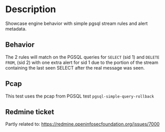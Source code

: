 # Description

Showcase engine behavior with simple pgsql stream rules and alert metadata.

## Behavior

The 2 rules will match on the PGSQL queries for `SELECT` (sid 1) and `DELETE FROM`,
(sid 2) with one extra alert for sid 1 due to the portion of the stream
containing the last seen SELECT after the real message was seen.

## Pcap

This test uses the pcap from PGSQL test `pgsql-simple-query-rollback`

## Redmine ticket

Partly related to:
https://redmine.openinfosecfoundation.org/issues/7000
